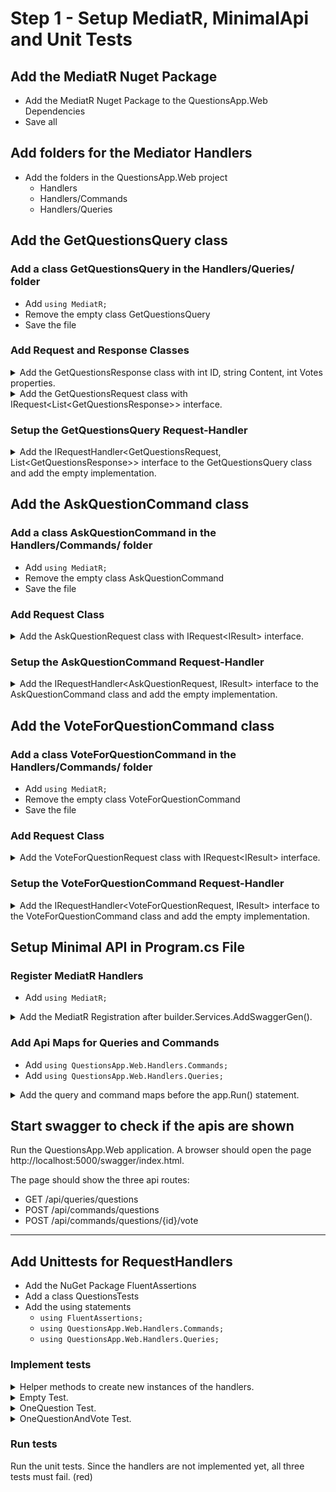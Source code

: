 # Step 1 - Setup MediatR, MinimalApi and Unit Tests

## Add the MediatR Nuget Package

* Add the MediatR Nuget Package to the QuestionsApp.Web Dependencies
* Save all

## Add folders for the Mediator Handlers

* Add the folders in the QuestionsApp.Web project
  * Handlers
  * Handlers/Commands
  * Handlers/Queries

## Add the GetQuestionsQuery class

### Add a class GetQuestionsQuery in the Handlers/Queries/ folder 

* Add ```using MediatR;```
* Remove the empty class GetQuestionsQuery 
* Save the file

### Add Request and Response Classes

<details><summary>Add the GetQuestionsResponse class with int ID, string Content, int Votes properties.</summary>

~~~c#
public class GetQuestionsResponse
{
	public int Id { get; set; }
	public string Content { get; set; } = "";
	public int Votes { get; set; }
}
~~~
</details>


<details><summary>Add the GetQuestionsRequest class with IRequest&lt;List&lt;GetQuestionsResponse&gt&gt; interface.</summary>

~~~c#
public class GetQuestionsRequest : IRequest<List<GetQuestionsResponse>>
{ }
~~~
</details>

### Setup the GetQuestionsQuery Request-Handler

<details><summary>Add the IRequestHandler&lt;GetQuestionsRequest, List&lt;GetQuestionsResponse&gt;&gt interface to the GetQuestionsQuery class and add the empty implementation.</summary>

~~~c#
public class GetQuestionsQuery : IRequestHandler<GetQuestionsRequest, List<GetQuestionsResponse>>
{
	public Task<List<GetQuestionsResponse>> Handle(GetQuestionsRequest request, CancellationToken cancellationToken)
	{
		throw new NotImplementedException();
	}
}
~~~
</details>


## Add the AskQuestionCommand class

### Add a class AskQuestionCommand in the Handlers/Commands/ folder 

* Add ```using MediatR;``` 
* Remove the empty class AskQuestionCommand 
* Save the file

### Add Request Class

<details><summary>Add the AskQuestionRequest class with IRequest&lt;IResult&gt; interface.</summary>

~~~c#
public class AskQuestionRequest :IRequest<IResult>
{
	public string Content { get; set; } = "";
}
~~~
</details>

### Setup the AskQuestionCommand Request-Handler

<details><summary>Add the IRequestHandler&lt;AskQuestionRequest, IResult&gt interface to the AskQuestionCommand class and add the empty implementation.</summary>

~~~c#
public class AskQuestionCommand : IRequestHandler<AskQuestionRequest, IResult>
{
	public Task<IResult> Handle(AskQuestionRequest request, CancellationToken cancellationToken)
	{
		throw new NotImplementedException();
	}
}
~~~
</details>

## Add the VoteForQuestionCommand class

### Add a class VoteForQuestionCommand in the Handlers/Commands/ folder 

* Add ```using MediatR;``` 
* Remove the empty class VoteForQuestionCommand 
* Save the file

### Add Request Class

<details><summary>Add the VoteForQuestionRequest class with IRequest&lt;IResult&gt; interface.</summary>

~~~c#
public class VoteForQuestionRequest : IRequest<IResult>
{
	public int QuestionId { get; set; }
}
~~~
</details>

### Setup the VoteForQuestionCommand Request-Handler

<details><summary>Add the IRequestHandler&lt;VoteForQuestionRequest, IResult&gt interface to the VoteForQuestionCommand class and add the empty implementation.</summary>

~~~c#
public class VoteForQuestionCommand : IRequestHandler<VoteForQuestionRequest, IResult>
{
	public Task<IResult> Handle(VoteForQuestionRequest request, CancellationToken cancellationToken)
	{
		throw new NotImplementedException();
	}
}
~~~
</details>


## Setup Minimal API in Program.cs File

### Register MediatR Handlers

* Add ```using MediatR;```

<details><summary>Add the MediatR Registration after builder.Services.AddSwaggerGen().</summary>

~~~c#
builder.Services.AddSwaggerGen();
// Register MediatR
builder.Services.AddMediatR(cfg => cfg.RegisterServicesFromAssemblyContaining<Program>());
~~~
</details>

### Add Api Maps for Queries and Commands

* Add ```using QuestionsApp.Web.Handlers.Commands;```
* Add ```using QuestionsApp.Web.Handlers.Queries;```

<details><summary>Add the query and command maps before the app.Run() statement.</summary>
 
~~~c#
// Queries
app.MapGet("api/queries/questions", async (IMediator mediator) 
    => await mediator.Send(new GetQuestionsRequest()));

// Commands
app.MapPost("api/commands/questions/", async (IMediator mediator, string content) 
    => await mediator.Send(new AskQuestionRequest { Content = content }));

app.MapPost("api/commands/questions/{id:int}/vote", async (IMediator mediator, int id) 
    => await mediator.Send(new VoteForQuestionRequest { QuestionId = id }));

app.Run();
 ~~~
</details>

## Start swagger to check if the apis are shown

Run the QuestionsApp.Web application. A browser should open the page http://localhost:5000/swagger/index.html.

The page should show the three api routes: 
* GET /api/queries/questions
* POST /api/commands/questions
* POST /api/commands/questions/{id}/vote

-----------------------


## Add Unittests for RequestHandlers

* Add the NuGet Package FluentAssertions
* Add a class QuestionsTests
* Add the using statements
  * ```using FluentAssertions;```
  * ```using QuestionsApp.Web.Handlers.Commands;```
  * ```using QuestionsApp.Web.Handlers.Queries;```

### Implement tests 

<details><summary>Helper methods to create new instances of the handlers.</summary>

~~~c#
private GetQuestionsQuery NewGetQuestionsQueryHandler => new();
private AskQuestionCommand NewAskQuestionCommandHandler => new();
private VoteForQuestionCommand NewVoteForQuestionCommandHandler => new();
~~~
</details>


<details><summary>Empty Test.</summary>

~~~c#
[Fact]
public async Task Empty()
{
	var response = await NewGetQuestionsQueryHandler.Handle(new GetQuestionsRequest(), default);
	response.Should().BeEmpty();
}
~~~
</details>

<details><summary>OneQuestion Test.</summary>

~~~c#
[Fact]
public async Task OneQuestion()
{
	var askResponse = await NewAskQuestionCommandHandler.Handle(new AskQuestionRequest { Content = "Dummy Question" }, default);
	askResponse.Should().NotBeNull();

	var response = await NewGetQuestionsQueryHandler.Handle(new GetQuestionsRequest(), default);
	response.Should().HaveCount(1);
}
~~~
</details>

<details><summary>OneQuestionAndVote Test.</summary>

~~~c#
[Fact]
public async Task OneQuestionAndVote()
{
	var askResponse = await NewAskQuestionCommandHandler.Handle(new AskQuestionRequest { Content = "Dummy Question" }, default);
	askResponse.Should().NotBeNull();

	var response = await NewGetQuestionsQueryHandler.Handle(new GetQuestionsRequest(), default);
	response.Should().HaveCount(1);
	response[0].Votes.Should().Be(0);

	var voteResponse = await NewVoteForQuestionCommandHandler.Handle(new VoteForQuestionRequest { QuestionId = response[0].Id }, default);
	voteResponse.Should().NotBeNull();

	response = await NewGetQuestionsQueryHandler.Handle(new GetQuestionsRequest(), default);
	response.Should().HaveCount(1);
	response[0].Votes.Should().Be(1);
}
~~~
</details>

### Run tests 

Run the unit tests. Since the handlers are not implemented yet, all three tests must fail. (red)